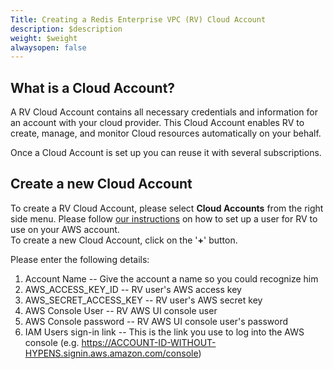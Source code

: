 ```yaml
---
Title: Creating a Redis Enterprise VPC (RV) Cloud Account
description: $description
weight: $weight
alwaysopen: false
---
```

What is a Cloud Account?
------------------------

A RV Cloud Account contains all necessary credentials and information
for an account with your cloud provider. This Cloud Account enables RV
to create, manage, and monitor Cloud resources automatically on your
behalf.

Once a Cloud Account is set up you can reuse it with several
subscriptions.

Create a new Cloud Account
--------------------------

To create a RV Cloud Account, please select **Cloud Accounts** from the
right side menu. Please follow [our
instructions](/redis-cloud-private-documentation/how-to/creating-aws-user-redis-cloud-private/)
on how to set up a user for RV to use on your AWS account.\
To create a new Cloud Account, click on the '**+**' button.

Please enter the following details:

1.  Account Name -- Give the account a name so you could recognize him
2.  AWS\_ACCESS\_KEY\_ID -- RV user's AWS access key
3.  AWS\_SECRET\_ACCESS\_KEY -- RV user's AWS secret key
4.  AWS Console User -- RV AWS UI console user
5.  AWS Console password -- RV AWS UI console user's password
6.  IAM Users sign-in link -- This is the link you use to log into the
    AWS console (e.g.
    https://ACCOUNT-ID-WITHOUT-HYPENS.signin.aws.amazon.com/console)
